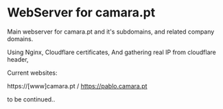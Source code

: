 # WebServer for camara.pt

Main webserver for camara.pt and it's subdomains, and related company domains.

Using Nginx,
Cloudflare certificates,
And gathering real IP from cloudflare header,

Current websites:

https://[www]camara.pt / https://pablo.camara.pt 


to be continued..
